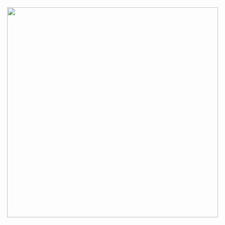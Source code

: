 <div id="header" align="center">
  <img src="https://media.giphy.com/media/l3q2XB76CaWPggiNW/giphy.gif" width="480" />
</div>

<!--
**HartPM/HartPM** is a ✨ _special_ ✨ repository because its `README.md` (this file) appears on your GitHub profile.

Here are some ideas to get you started:

- 🔭 I’m currently working on ...
- 🌱 I’m currently learning ...
- 👯 I’m looking to collaborate on ...
- 🤔 I’m looking for help with ...
- 💬 Ask me about ...
- 📫 How to reach me: ...
- 😄 Pronouns: ...
- ⚡ Fun fact: ...
-->
